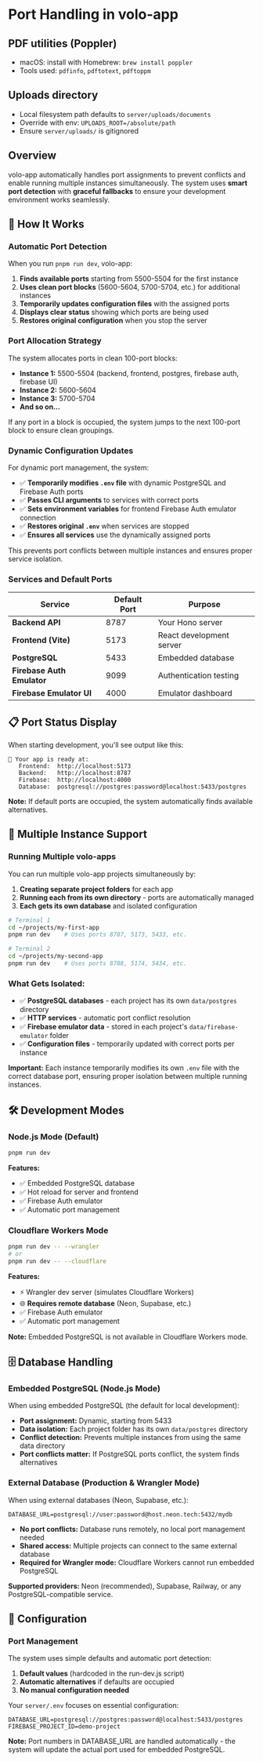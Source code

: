 # Port Handling in volo-app

## PDF utilities (Poppler)

- macOS: install with Homebrew: `brew install poppler`
- Tools used: `pdfinfo`, `pdftotext`, `pdftoppm`

## Uploads directory

- Local filesystem path defaults to `server/uploads/documents`
- Override with env: `UPLOADS_ROOT=/absolute/path`
- Ensure `server/uploads/` is gitignored

## Overview

volo-app automatically handles port assignments to prevent conflicts and enable running multiple instances simultaneously. The system uses **smart port detection** with **graceful fallbacks** to ensure your development environment works seamlessly.

## 🚀 How It Works

### Automatic Port Detection

When you run `pnpm run dev`, volo-app:

1. **Finds available ports** starting from 5500-5504 for the first instance
2. **Uses clean port blocks** (5600-5604, 5700-5704, etc.) for additional instances
3. **Temporarily updates configuration files** with the assigned ports
4. **Displays clear status** showing which ports are being used
5. **Restores original configuration** when you stop the server

### Port Allocation Strategy

The system allocates ports in clean 100-port blocks:

- **Instance 1:** 5500-5504 (backend, frontend, postgres, firebase auth, firebase UI)
- **Instance 2:** 5600-5604  
- **Instance 3:** 5700-5704
- **And so on...**

If any port in a block is occupied, the system jumps to the next 100-port block to ensure clean groupings.

### Dynamic Configuration Updates

For dynamic port management, the system:

- ✅ **Temporarily modifies `.env` file** with dynamic PostgreSQL and Firebase Auth ports
- ✅ **Passes CLI arguments** to services with correct ports  
- ✅ **Sets environment variables** for frontend Firebase Auth emulator connection
- ✅ **Restores original `.env`** when services are stopped
- ✅ **Ensures all services** use the dynamically assigned ports

This prevents port conflicts between multiple instances and ensures proper service isolation.

### Services and Default Ports

| Service | Default Port | Purpose |
|---------|-------------|---------|
| **Backend API** | 8787 | Your Hono server |
| **Frontend (Vite)** | 5173 | React development server |
| **PostgreSQL** | 5433 | Embedded database |
| **Firebase Auth Emulator** | 9099 | Authentication testing |
| **Firebase Emulator UI** | 4000 | Emulator dashboard |

## 📋 Port Status Display

When starting development, you'll see output like this:

```
🎉 Your app is ready at:
   Frontend:  http://localhost:5173
   Backend:   http://localhost:8787
   Firebase:  http://localhost:4000
   Database:  postgresql://postgres:password@localhost:5433/postgres
```

**Note:** If default ports are occupied, the system automatically finds available alternatives.

## 🔄 Multiple Instance Support

### Running Multiple volo-apps

You can run multiple volo-app projects simultaneously by:

1. **Creating separate project folders** for each app
2. **Running each from its own directory** - ports are automatically managed
3. **Each gets its own database** and isolated configuration

```bash
# Terminal 1
cd ~/projects/my-first-app
pnpm run dev    # Uses ports 8787, 5173, 5433, etc.

# Terminal 2  
cd ~/projects/my-second-app
pnpm run dev    # Uses ports 8788, 5174, 5434, etc.
```

### What Gets Isolated:
- ✅ **PostgreSQL databases** - each project has its own `data/postgres` directory
- ✅ **HTTP services** - automatic port conflict resolution
- ✅ **Firebase emulator data** - stored in each project's `data/firebase-emulator` folder
- ✅ **Configuration files** - temporarily updated with correct ports per instance

**Important:** Each instance temporarily modifies its own `.env` file with the correct database port, ensuring proper isolation between multiple running instances.

## 🛠️ Development Modes

### Node.js Mode (Default)

```bash
pnpm run dev
```

**Features:**
- ✅ Embedded PostgreSQL database
- ✅ Hot reload for server and frontend
- ✅ Firebase Auth emulator
- ✅ Automatic port management

### Cloudflare Workers Mode

```bash
pnpm run dev -- --wrangler
# or
pnpm run dev -- --cloudflare
```

**Features:**
- ⚡ Wrangler dev server (simulates Cloudflare Workers)
- 🌐 **Requires remote database** (Neon, Supabase, etc.)
- ✅ Firebase Auth emulator
- ✅ Automatic port management

**Note:** Embedded PostgreSQL is not available in Cloudflare Workers mode.

## 🗄️ Database Handling

### Embedded PostgreSQL (Node.js Mode)

When using embedded PostgreSQL (the default for local development):

- **Port assignment:** Dynamic, starting from 5433
- **Data isolation:** Each project folder has its own `data/postgres` directory
- **Conflict detection:** Prevents multiple instances from using the same data directory
- **Port conflicts matter:** If PostgreSQL ports conflict, the system finds alternatives

### External Database (Production & Wrangler Mode)

When using external databases (Neon, Supabase, etc.):

```env
DATABASE_URL=postgresql://user:password@host.neon.tech:5432/mydb
```

- **No port conflicts:** Database runs remotely, no local port management needed
- **Shared access:** Multiple projects can connect to the same external database
- **Required for Wrangler mode:** Cloudflare Workers cannot run embedded PostgreSQL

**Supported providers:** Neon (recommended), Supabase, Railway, or any PostgreSQL-compatible service.

## 🔧 Configuration

### Port Management

The system uses simple defaults and automatic port detection:

1. **Default values** (hardcoded in the run-dev.js script)
2. **Automatic alternatives** if defaults are occupied
3. **No manual configuration needed**

Your `server/.env` focuses on essential configuration:

```env
DATABASE_URL=postgresql://postgres:password@localhost:5433/postgres
FIREBASE_PROJECT_ID=demo-project
```

**Note:** Port numbers in DATABASE_URL are handled automatically - the system will update the actual port used for embedded PostgreSQL.